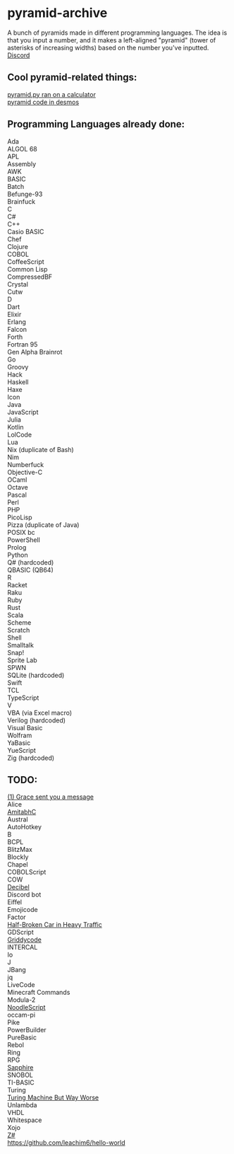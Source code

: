 # pyramid-archive
A bunch of pyramids made in different programming languages. The idea is that you input a number, and it makes a left-aligned "pyramid" (tower of asterisks of increasing widths) based on the number you've inputted.  
[Discord](https://discord.gg/Ex44TjeU3Y)

## Cool pyramid-related things:
[pyramid.py ran on a calculator](https://youtu.be/JQqT5u8wZeE)  
[pyramid code in desmos](https://www.desmos.com/calculator/grods4qbsy)

## Programming Languages already done:
Ada  
ALGOL 68  
APL  
Assembly  
AWK  
BASIC  
Batch  
Befunge-93  
Brainfuck  
C  
C#  
C++  
Casio BASIC  
Chef  
Clojure  
COBOL  
CoffeeScript  
Common Lisp  
CompressedBF  
Crystal  
Cutw  
D  
Dart  
Elixir  
Erlang  
Falcon  
Forth  
Fortran 95  
Gen Alpha Brainrot  
Go  
Groovy  
Hack  
Haskell  
Haxe  
Icon  
Java  
JavaScript  
Julia  
Kotlin  
LolCode  
Lua  
Nix (duplicate of Bash)  
Nim  
Numberfuck  
Objective-C  
OCaml  
Octave  
Pascal  
Perl  
PHP  
PicoLisp  
Pizza (duplicate of Java)  
POSIX bc  
PowerShell  
Prolog  
Python  
Q# (hardcoded)  
QBASIC (QB64)  
R  
Racket  
Raku  
Ruby  
Rust  
Scala  
Scheme   
Scratch  
Shell  
Smalltalk  
Snap!  
Sprite Lab  
SPWN  
SQLite (hardcoded)  
Swift  
TCL  
TypeScript  
V  
VBA (via Excel macro)  
Verilog (hardcoded)  
Visual Basic  
Wolfram  
YaBasic  
YueScript  
Zig (hardcoded)  

## TODO:
[(1) Grace sent you a message](https://esolangs.org/wiki/(1)_Grace_sent_you_a_message)  
Alice  
[AmitabhC](https://jay123anta.github.io/amitabhc/editor.html)  
Austral  
AutoHotkey  
B  
BCPL  
BlitzMax  
Blockly  
Chapel  
COBOLScript  
COW  
[Decibel](https://github.com/DaemonNillia/Decibel)  
Discord bot  
Eiffel  
Emojicode  
Factor  
[Half-Broken Car in Heavy Traffic](https://tio.run/#hbcht)  
GDScript  
[Griddycode](https://github.com/face-hh/griddycode)   
INTERCAL  
Io  
J  
JBang  
jq  
LiveCode  
Minecraft Commands  
Modula-2  
[NoodleScript](https://github.com/OfficialCodeNoodles/NoodleScript)  
occam-pi  
Pike  
PowerBuilder  
PureBasic  
Rebol  
Ring  
RPG   
[Sapphire](https://github.com/foxzyt/Sapphire)  
SNOBOL  
TI-BASIC  
Turing  
[Turing Machine But Way Worse](https://esolangs.org/wiki/Turing_Machine_But_Way_Worse)  
Unlambda  
VHDL  
Whitespace  
Xojo  
[Z#](https://github.com/sam-astro/Z-Sharp)  
https://github.com/leachim6/hello-world

